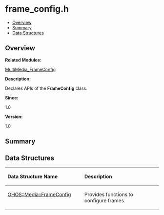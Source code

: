 # frame\_config.h<a name="EN-US_TOPIC_0000001054718093"></a>

-   [Overview](#section1476684945165627)
-   [Summary](#section744209537165627)
-   [Data Structures](#nested-classes)

## **Overview**<a name="section1476684945165627"></a>

**Related Modules:**

[MultiMedia\_FrameConfig](multimedia_frameconfig.md)

**Description:**

Declares APIs of the  **FrameConfig**  class. 

**Since:**

1.0

**Version:**

1.0

## **Summary**<a name="section744209537165627"></a>

## Data Structures<a name="nested-classes"></a>

<a name="table2089310707165627"></a>
<table><thead align="left"><tr id="row356314484165627"><th class="cellrowborder" valign="top" width="50%" id="mcps1.1.3.1.1"><p id="p583598280165627"><a name="p583598280165627"></a><a name="p583598280165627"></a>Data Structure Name</p>
</th>
<th class="cellrowborder" valign="top" width="50%" id="mcps1.1.3.1.2"><p id="p1774710870165627"><a name="p1774710870165627"></a><a name="p1774710870165627"></a>Description</p>
</th>
</tr>
</thead>
<tbody><tr id="row1493474110165627"><td class="cellrowborder" valign="top" width="50%" headers="mcps1.1.3.1.1 "><p id="p535962446165627"><a name="p535962446165627"></a><a name="p535962446165627"></a><a href="ohos-media-frameconfig.md">OHOS::Media::FrameConfig</a></p>
</td>
<td class="cellrowborder" valign="top" width="50%" headers="mcps1.1.3.1.2 "><p id="p635199370165627"><a name="p635199370165627"></a><a name="p635199370165627"></a>Provides functions to configure frames. </p>
</td>
</tr>
</tbody>
</table>

